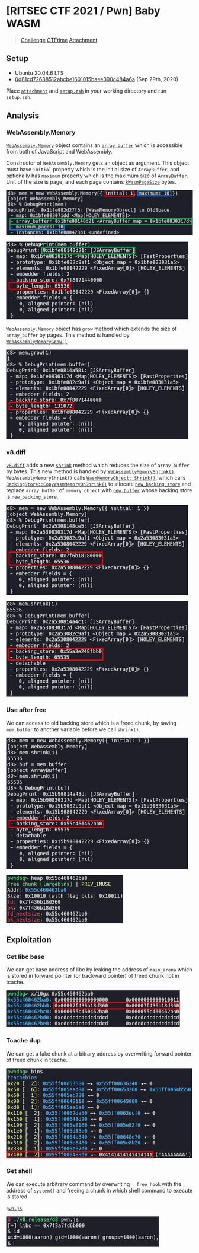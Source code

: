 # [RITSEC CTF 2021 / Pwn] Baby WASM

> [Challenge](https://gitlab.ritsec.cloud/competitions/ctf-2021/-/tree/master/pwn/babywasm) [CTFtime](https://ctftime.org/task/15542) [Attachment](./attachment)

## Setup

- Ubuntu 20.04.6 LTS
- [0d81cd72688512abcbe1601015baee390c484a6a](https://chromium.googlesource.com/v8/v8/+/0d81cd72688512abcbe1601015baee390c484a6a) (Sep 29th, 2020)

Place [`attachment`](./attachment) and [`setup.zsh`](./setup.zsh) in your working directory and run `setup.zsh`.

## Analysis

### WebAssembly.Memory

[`WebAssembly.Memory`](https://developer.mozilla.org/docs/WebAssembly/Reference/JavaScript_interface/Memory) object contains an [`array_buffer`](https://source.chromium.org/chromium/v8/v8/+/0d81cd72688512abcbe1601015baee390c484a6a:src/wasm/wasm-objects.h;l=294) which is accessible from both of JavaScript and WebAssembly.

Constructor of `WebAssembly.Memory` gets an object as argument. This object must have `initial` property which is the initial size of `ArrayBuffer`, and optionally has `maximum` property which is the maximum size of `ArrayBuffer`. Unit of the size is page, and each page contains [`kWasmPageSize`](https://source.chromium.org/chromium/v8/v8/+/0d81cd72688512abcbe1601015baee390c484a6a:src/wasm/wasm-constants.h;l=114) bytes.

![](img/1.png)

![](img/2.png)

`WebAssembly.Memory` object has [`grow`](https://source.chromium.org/chromium/v8/v8/+/0d81cd72688512abcbe1601015baee390c484a6a:src/wasm/wasm-js.cc;l=2196) method which extends the size of `array_buffer` by pages. This method is handled by [`WebAssemblyMemoryGrow()`](https://source.chromium.org/chromium/v8/v8/+/0d81cd72688512abcbe1601015baee390c484a6a:src/wasm/wasm-js.cc;l=1718).

![](img/3.png)

### v8.diff

[`v8.diff`](./attachment/v8.diff) adds a new [`shrink`](./attachment/v8.diff#L245) method which reduces the size of `array_buffer` by bytes. This new method is handled by [`WebAssemblyMemoryShrink()`](./attachment/v8.diff#L215). `WebAssemblyMemoryShrink()` calls [`WasmMemoryObject::Shrink()`](./attachment/v8.diff#L258), which calls [`BackingStore::CopyWasmMemoryOnShrink()`](./attachment/v8.diff#L52) to allocate [`new_backing_store`](./attachment/v8.diff#L288) and replace `array_buffer` of `memory_object` with [`new_buffer`](./attachment/v8.diff#L298) whose backing store is `new_backing_store`.

![](img/4.png)

![](img/5.png)

### Use after free

We can access to old backing store which is a freed chunk, by saving `mem.buffer` to another variable before we call `shrink()`.

![](img/6.png)

![](img/7.png)

## Exploitation

### Get libc base

We can get base address of libc by leaking the address of `main_arena` which is stored in forward pointer (or backward pointer) of freed chunk not in tcache.

![](img/8.png)

### Tcache dup

We can get a fake chunk at arbitrary address by overwriting forward pointer of freed chunk in tcache.

![](img/9.png)

### Get shell

We can execute arbitrary command by overwriting `__free_hook` with the address of `system()` and freeing a chunk in which shell command to execute is stored.

[`pwn.js`](./pwn.js)

![](img/10.png)
